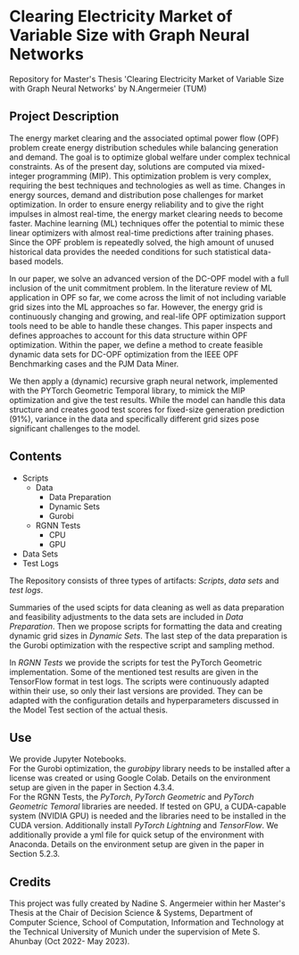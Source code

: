 # Clearing Electricity Market of Variable Size with Graph Neural Networks
Repository for Master's Thesis 'Clearing Electricity Market of Variable Size with Graph Neural Networks' by N.Angermeier  (TUM)

## Project Description
The energy market clearing and the associated optimal power flow (OPF) problem create energy distribution schedules while balancing generation and demand. The goal is to optimize global welfare under complex technical constraints. As of the present day, solutions are computed via mixed-integer programming (MIP). This optimization problem is very complex, requiring the best techniques and technologies as well as time. Changes in energy sources, demand and distribution pose challenges for market optimization. In order to ensure energy reliability and to give the right impulses in almost real-time, the energy market clearing needs to become faster. Machine learning (ML) techniques offer the potential to mimic these linear optimizers with almost real-time predictions after training phases. Since the OPF problem is repeatedly solved, the high amount of unused historical data provides the needed conditions for such statistical data-based models.

In our paper, we solve an advanced version of the DC-OPF model with a full inclusion of the unit commitment problem. In the literature review of ML application in OPF so far, we come across the limit of not including variable grid sizes into the ML approaches so far. However, the energy grid is continuously changing and growing, and real-life OPF optimization support tools need to be able to handle these changes. This paper inspects and defines approaches to account for this data structure within OPF optimization. Within the paper, we define a method to create feasible dynamic data sets for DC-OPF optimization from the IEEE OPF Benchmarking cases and the PJM Data Miner. 

We then apply a (dynamic) recursive graph neural network, implemented with the PYTorch Geometric Temporal library, to mimick the MIP optimization and give the test results. While the model can handle this data structure and creates good test scores for fixed-size generation prediction (91\%), variance in the data and specifically different grid sizes pose significant challenges to the model.

## Contents
* Scripts
  * Data
    * Data Preparation
    * Dynamic Sets
    * Gurobi
  * RGNN Tests
    * CPU
    * GPU
* Data Sets
* Test Logs

The Repository consists of three types of artifacts: *Scripts*, *data sets* and *test logs*. 


Summaries of the used scipts for data cleaning as well as data preparation and feasibility adjustments to the data sets are included in *Data Preparation*. Then we propose scripts for formatting the data and creating dynamic grid sizes in *Dynamic Sets*. The last step of the data preparation is the Gurobi optimization with the respective script and sampling method.

In *RGNN Tests* we provide the scripts for test the PyTorch Geometric implementation. Some of the mentioned test results are given in the TensorFlow format in test logs.
The scripts were continuously adapted within their use, so only their last versions are provided. They can be adapted with the configuration details and hyperparameters discussed in the Model Test section of the actual thesis.

## Use
We provide Jupyter Notebooks.  
For the Gurobi optimization, the *gurobipy* library needs to be installed after a license was created or using Google Colab. Details on the environment setup are given in the paper in Section 4.3.4.  
For the RGNN Tests, the *PyTorch*, *PyTorch Geometric* and *PyTorch Geometric Temoral* libraries are needed. If tested on GPU, a CUDA-capable system (NVIDIA GPU) is needed and the libraries need to be installed in the CUDA version. Additionally install *PyTorch Lightning* and *TensorFlow*. We additionally provide a yml file for quick setup of the environment with Anaconda. Details on the environment setup are given in the paper in Section 5.2.3.

## Credits
This project was fully created by Nadine S. Angermeier within her Master's Thesis at the Chair of Decision Science & Systems, Department of Computer Science, School of Computation, Information and Technology at the Technical University of Munich under the supervision of Mete S. Ahunbay (Oct 2022- May 2023).

